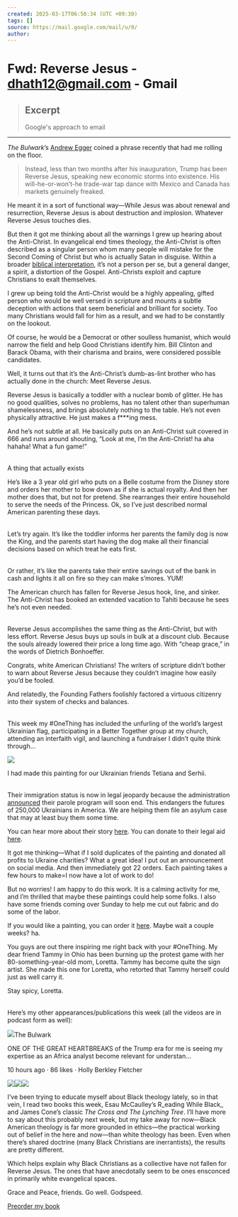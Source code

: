 ```yaml
---
created: 2025-03-17T06:50:34 (UTC +09:30)
tags: []
source: https://mail.google.com/mail/u/0/
author: 
---
```


# Fwd: Reverse Jesus - dhath12@gmail.com - Gmail

> ## Excerpt
> Google's approach to email

---
_The Bulwark_’s [Andrew Egger](https://substack.com/redirect/9c87e3fb-5319-471a-b62f-cf18d4ed67c0?j=eyJ1IjoieG00Z2wifQ.cMPmiHfhApMk--EgRKQgXwBmONUL9XrWZ5hRR7JL2P8) coined a phrase recently that had me rolling on the floor.

> Instead, less than two months after his inauguration, Trump has been Reverse Jesus, speaking new economic storms into existence. His will-he-or-won’t-he trade-war tap dance with Mexico and Canada has markets genuinely freaked.

He meant it in a sort of functional way—While Jesus was about renewal and resurrection, Reverse Jesus is about destruction and implosion. Whatever Reverse Jesus touches dies.

But then it got me thinking about all the warnings I grew up hearing about the Anti-Christ. In evangelical end times theology, the Anti-Christ is often described as a singular person whom many people will mistake for the Second Coming of Christ but who is actually Satan in disguise. Within a broader [biblical interpretation](https://substack.com/redirect/5b9009e5-4e12-4633-9b64-c2a28131f5e7?j=eyJ1IjoieG00Z2wifQ.cMPmiHfhApMk--EgRKQgXwBmONUL9XrWZ5hRR7JL2P8), it’s not a person per se, but a general danger, a spirit, a distortion of the Gospel. Anti-Christs exploit and capture Christians to exalt themselves.

I grew up being told the Anti-Christ would be a highly appealing, gifted person who would be well versed in scripture and mounts a subtle deception with actions that seem beneficial and brilliant for society. Too many Christians would fall for him as a result, and we had to be constantly on the lookout.

Of course, he would be a Democrat or other soulless humanist, which would narrow the field and help Good Christians identify him. Bill Clinton and Barack Obama, with their charisma and brains, were considered possible candidates.

Well, it turns out that it’s the Anti-Christ’s dumb-as-lint brother who has actually done in the church: Meet Reverse Jesus.

Reverse Jesus is basically a toddler with a nuclear bomb of glitter. He has no good qualities, solves no problems, has no talent other than superhuman shamelessness, and brings absolutely nothing to the table. He’s not even physically attractive. He just makes a f\*\*\*ing mess.

And he’s not subtle at all. He basically puts on an Anti-Christ suit covered in 666 and runs around shouting, “Look at me, I’m the Anti-Christ! ha aha hahaha! What a fun game!”

|  |  |  |
|--|--|--|

A thing that actually exists

He’s like a 3 year old girl who puts on a Belle costume from the Disney store and orders her mother to bow down as if she is actual royalty. And then her mother does that, but not for pretend. She rearranges their entire household to serve the needs of the Princess. Ok, so I’ve just described normal American parenting these days.

|  |  |  |
|--|--|--|

Let’s try again. It’s like the toddler informs her parents the family dog is now the King, and the parents start having the dog make all their financial decisions based on which treat he eats first.

|  |  |  |
|--|--|--|

Or rather, it’s like the parents take their entire savings out of the bank in cash and lights it all on fire so they can make s’mores. YUM!

The American church has fallen for Reverse Jesus hook, line, and sinker. The Anti-Christ has booked an extended vacation to Tahiti because he sees he’s not even needed.

|  |  |  |
|--|--|--|

Reverse Jesus accomplishes the same thing as the Anti-Christ, but with less effort. Reverse Jesus buys up souls in bulk at a discount club. Because the souls already lowered their price a long time ago. With “cheap grace,” in the words of Dietrich Bonhoeffer.

Congrats, white American Christians! The writers of scripture didn’t bother to warn about Reverse Jesus because they couldn’t imagine how easily you’d be fooled.

And relatedly, the Founding Fathers foolishly factored a virtuous citizenry into their system of checks and balances.

|  |  |  |
|--|--|--|

This week my #OneThing has included the unfurling of the world’s largest Ukrainian flag, participating in a Better Together group at my church, attending an interfaith vigil, and launching a fundraiser I didn’t quite think through…

![](https://ci3.googleusercontent.com/meips/ADKq_NZaUg1Cvo5WKkFXRosccgBDtHfMyvBHoIL-tgJueqW_Adi8_ldMJMXHKqYAgb3cu3J-qfrZm0Y7hBxvRh5GEHq9Gd0yMZCto_BmXWSdvnjac_OqF1saEApFCGQFdO2gyp6b8GGVSuZvOY_-lkpyl-uuc_Gfby9o2xIVqk2q2PO8xhC9nMJg5XY3fbK3f3HtsK8MHk8yFZNEEWUQPWIp7QcTOLX-qggas52xbVj9c-1Yynih_KUP8hJ4OXGBhFy5p3LflSPcwSR4iLl6cfcLakdOOQAqrgZ3R-cz8D2OEyYlbbMVSyDSILpW2A=s0-d-e1-ft#https://substackcdn.com/image/fetch/w_1456,c_limit,f_auto,q_auto:good,fl_progressive:steep/https%3A%2F%2Fsubstack-post-media.s3.amazonaws.com%2Fpublic%2Fimages%2Fe532c6a9-59df-4b0c-ad9b-c9925d349cc1_1456x474.png)

I had made this painting for our Ukrainian friends Tetiana and Serhii.

|  |  |  |
|--|--|--|

Their immigration status is now in legal jeopardy because the administration [announced](https://substack.com/redirect/5fe4495d-9262-4448-90ff-3747e48c5710?j=eyJ1IjoieG00Z2wifQ.cMPmiHfhApMk--EgRKQgXwBmONUL9XrWZ5hRR7JL2P8) their parole program will soon end. This endangers the futures of 250,000 Ukrainians in America. We are helping them file an asylum case that may at least buy them some time.

You can hear more about their story [here](https://substack.com/redirect/be6d14c5-f7ba-455d-af59-7a211a52c143?j=eyJ1IjoieG00Z2wifQ.cMPmiHfhApMk--EgRKQgXwBmONUL9XrWZ5hRR7JL2P8). You can donate to their legal aid [here](https://substack.com/redirect/a68c5393-25b8-488c-b16d-17bdd387750f?j=eyJ1IjoieG00Z2wifQ.cMPmiHfhApMk--EgRKQgXwBmONUL9XrWZ5hRR7JL2P8).

It got me thinking—What if I sold duplicates of the painting and donated all profits to Ukraine charities? What a great idea! I put out an announcement on social media. And then immediately got 22 orders. Each painting takes a few hours to make=I now have a lot of work to do!

But no worries! I am happy to do this work. It is a calming activity for me, and I’m thrilled that maybe these paintings could help some folks. I also have some friends coming over Sunday to help me cut out fabric and do some of the labor.

If you would like a painting, you can order it [here](https://substack.com/redirect/1b90b9fd-71c8-4a54-a351-387dca630123?j=eyJ1IjoieG00Z2wifQ.cMPmiHfhApMk--EgRKQgXwBmONUL9XrWZ5hRR7JL2P8). Maybe wait a couple weeks? ha.

You guys are out there inspiring me right back with your #OneThing. My dear friend Tammy in Ohio has been burning up the protest game with her 80-something-year-old mom, Loretta. Tammy has become quite the sign artist. She made this one for Loretta, who retorted that Tammy herself could just as well carry it.

Stay spicy, Loretta.

|  |  |  |
|--|--|--|

Here’s my other appearances/publications this week (all the videos are in podcast form as well):

![](https://ci3.googleusercontent.com/meips/ADKq_NYSRAu4JYKkSwsmjYIqfDnTuPluoZYcBls0ZUxcP6TTPKOoQCb8kKNpDxWt3zPoauM21xNQqbvcKhE9s3xEN4xu-DVlrzXQgbw2L9OHntzXpMfnsLhqusi2jl7Yln1dnPDwncMRy3LJyw65N8TkGLdFYdGn2uRoGZHSma10XVe-9pN3TDsIIZXT16kVSndgfVzoZsNhtN-uT4UIEl43Te8SCfHw203gr_aNCpDMi4Qw7bK5_HkMxUDYSUN6Vb4mNr5_FxRDlEQzEzFKYoCcUaUYBDJ22HVx3Z_KcQTdM1SD5VUtjOGS1A=s0-d-e1-ft#https://substackcdn.com/image/fetch/w_56,c_limit,f_auto,q_auto:good,fl_progressive:steep/https%3A%2F%2Fsubstack-post-media.s3.amazonaws.com%2Fpublic%2Fimages%2Fe7bdbd69-ae32-45de-8348-8913f6966d53_256x256.png)The Bulwark

ONE OF THE GREAT HEARTBREAKS of the Trump era for me is seeing my expertise as an Africa analyst become relevant for understan…

10 hours ago · 86 likes · Holly Berkley Fletcher

[![](https://ci3.googleusercontent.com/meips/ADKq_NaGq8bm-jyudp01-rQMfA4LL6y4vTEmlYiT-nfxU_tsj2Oa5g5tS-ZapiQ3dmeXki8X0LEFyNPsfyuqALJtO0BJI6yLn815rA8wBhPKcuGRiI_X7JyhvN8Lrde52R_TnSTHqituO_79cunLll1CR9t1=s0-d-e1-ft#https://substackcdn.com/image/youtube/w_728,c_limit/l_youtube_play_qyqt8q,w_120/2qnDwUWgqRM)](https://substack.com/redirect/5aa5edee-7130-4c7c-a1f2-e2eda23c20ce?j=eyJ1IjoieG00Z2wifQ.cMPmiHfhApMk--EgRKQgXwBmONUL9XrWZ5hRR7JL2P8)[![](https://ci3.googleusercontent.com/meips/ADKq_NbM7Kq1V4hK5Ll9klXnCLlLdAexyKf8DvRxyiMtaXsgPTw03wxo5ghoxlF9ZhV9OmZ2tOIR66WT1oRA36k-JpvRzur326Qjl-OocRpDPG26XulgN39OrEZvukX2WsIj343B6zNXOPocEnIoqKHieBoR=s0-d-e1-ft#https://substackcdn.com/image/youtube/w_728,c_limit/l_youtube_play_qyqt8q,w_120/b50-Gs6DuXw)](https://substack.com/redirect/ceee6306-7226-4b47-a5f9-40d4e264d45d?j=eyJ1IjoieG00Z2wifQ.cMPmiHfhApMk--EgRKQgXwBmONUL9XrWZ5hRR7JL2P8)[![](https://ci3.googleusercontent.com/meips/ADKq_NYciK70sQHUVOancKpkrvGc7f6HLcWvZzVEWGpKoQs1lg-70AseWeVJ6gyJX2Jz1wUJYT26VFJS_IIqss3Zf-4zC1FrvPi3p8v4-zdec5TKNdkVUiLTSrCkf3y-wGsPuYTz8NvRjnOTOy7PnifA34a0=s0-d-e1-ft#https://substackcdn.com/image/youtube/w_728,c_limit/l_youtube_play_qyqt8q,w_120/pyJn_xe_zWA)](https://substack.com/redirect/7b787181-1f85-4b5f-91c3-84800c1ec267?j=eyJ1IjoieG00Z2wifQ.cMPmiHfhApMk--EgRKQgXwBmONUL9XrWZ5hRR7JL2P8)

I’ve been trying to educate myself about Black theology lately, so in that vein, I read two books this week, Esau McCaulley’s R_eading While Black_ and James Cone’s classic _The Cross and The Lynching Tree_. I’ll have more to say about this probably next week, but my take away for now—Black American theology is far more grounded in ethics—the practical working out of belief in the here and now—than white theology has been. Even when there’s shared doctrine (many Black Christians are inerrantists), the results are pretty different.

Which helps explain why Black Christians as a collective have not fallen for Reverse Jesus. The ones that have anecdotally seem to be ones ensconced in primarily white evangelical spaces.

Grace and Peace, friends. Go well. Godspeed.

[Preorder my book](https://substack.com/redirect/90c05b73-0be5-4c51-b275-2da6669bdc68?j=eyJ1IjoieG00Z2wifQ.cMPmiHfhApMk--EgRKQgXwBmONUL9XrWZ5hRR7JL2P8)

